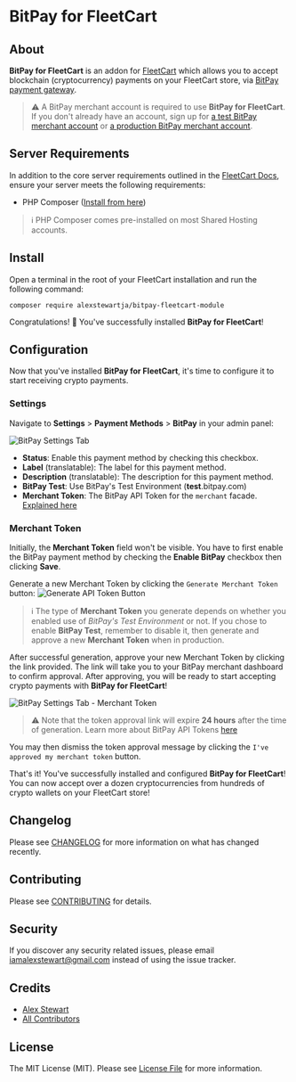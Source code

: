 # BitPay for FleetCart

## About

**BitPay for FleetCart** is an addon for [FleetCart](https://1.envato.market/fleetcart) which allows you to 
accept blockchain (cryptocurrency) payments on your FleetCart store, via [BitPay payment gateway](https://bitpay.com/business).

> :warning: A BitPay merchant account is required to use **BitPay for FleetCart**. If you don't already have an account, sign up
for [a test BitPay merchant account](https://test.bitpay.com/dashboard/signup) or [a production BitPay merchant account](https://bitpay.com/dashboard/signup).

## Server Requirements

In addition to the core server requirements outlined in
the [FleetCart Docs](https://docs.envaysoft.com/fleetcart/guide/installation.html#server-requirements), ensure your
server meets the following requirements:

- PHP Composer ([Install from here](https://getcomposer.org/doc/00-intro.md))

> :information_source: PHP Composer comes pre-installed on most Shared Hosting accounts.

## Install

Open a terminal in the root of your FleetCart installation and run the following command:

```shell
composer require alexstewartja/bitpay-fleetcart-module
```

Congratulations! 🎉 You've successfully installed **BitPay for FleetCart**!

## Configuration

Now that you've installed **BitPay for FleetCart**, it's time to configure it to start receiving crypto payments.

### Settings

Navigate to **Settings** > **Payment Methods** > **BitPay** in your admin panel:

![BitPay Settings Tab](https://i.ibb.co/nLLL2ZQ/31521752-c6b4decd77ac0557b44d08a872a7ea2a.png)

+ **Status**: Enable this payment method by checking this checkbox.
+ **Label** (translatable): The label for this payment method.
+ **Description** (translatable): The description for this payment method.
+ **BitPay Test**: Use BitPay's Test Environment (**test**.bitpay.com)
+ **Merchant Token**: The BitPay API Token for the `merchant` facade. [Explained here](#merchant-token)

### Merchant Token

Initially, the **Merchant Token** field won't be visible. You have to first enable the BitPay payment method by checking
the **Enable BitPay** checkbox then clicking **Save**.

Generate a new Merchant Token by clicking the `Generate Merchant Token`
button: ![Generate API Token Button](https://i.ibb.co/yXxktj2/generate-api-token-btn.png)

> :information_source: The type of **Merchant Token** you generate depends on whether you enabled use of _BitPay's Test Environment_ or not. If
you chose to enable **BitPay Test**, remember to disable it, then generate and approve a new **Merchant Token** when in
production.

After successful generation, approve your new Merchant Token by clicking the link provided. The link will take you to
your BitPay merchant dashboard to confirm approval. After approving, you will be ready to start accepting crypto payments
with **BitPay for FleetCart**!

![BitPay Settings Tab - Merchant Token](https://i.ibb.co/XWMYfrn/31521765-607d5684c55aceb2450785cb3150200f.png)

> :warning: Note that the token approval link will expire **24 hours** after the time of generation. Learn more about BitPay API
Tokens [here](https://support.bitpay.com/hc/en-us/articles/115003001183-How-do-I-pair-my-client-and-create-a-token-)

You may then dismiss the token approval message by clicking the `I've approved my merchant token` button.

That's it! You've successfully installed and configured **BitPay for FleetCart**! You can now accept over a dozen cryptocurrencies
from hundreds of crypto wallets on your FleetCart store!

## Changelog

Please see [CHANGELOG](CHANGELOG.md) for more information on what has changed recently.

## Contributing

Please see [CONTRIBUTING](CONTRIBUTING.md) for details.

## Security

If you discover any security related issues, please email iamalexstewart@gmail.com instead of using the issue tracker.

## Credits

- [Alex Stewart](https://github.com/alexstewartja)
- [All Contributors](../../contributors)

## License

The MIT License (MIT). Please see [License File](LICENSE) for more information.